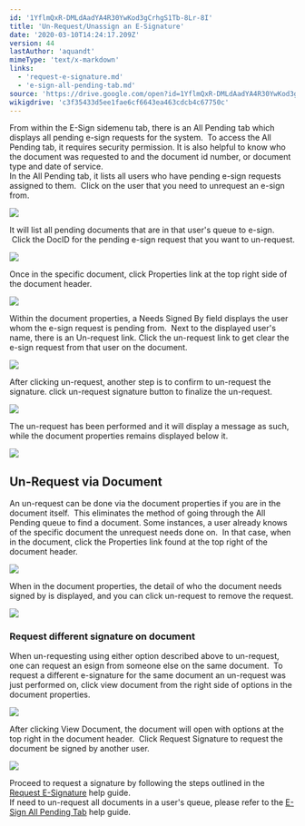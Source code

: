 ```yaml
---
id: '1YflmQxR-DMLdAadYA4R30YwKod3gCrhgS1Tb-8Lr-8I'
title: 'Un-Request/Unassign an E-Signature'
date: '2020-03-10T14:24:17.209Z'
version: 44
lastAuthor: 'aquandt'
mimeType: 'text/x-markdown'
links:
  - 'request-e-signature.md'
  - 'e-sign-all-pending-tab.md'
source: 'https://drive.google.com/open?id=1YflmQxR-DMLdAadYA4R30YwKod3gCrhgS1Tb-8Lr-8I'
wikigdrive: 'c3f35433d5ee1fae6cf6643ea463cdcb4c67750c'
---
```

From within the E-Sign sidemenu tab, there is an All Pending tab which displays all pending e-sign requests for the system.  To access the All Pending tab, it requires security permission. It is also helpful to know who the document was requested to and the document id number, or document type and date of service.  
In the All Pending tab, it lists all users who have pending e-sign requests assigned to them.  Click on the user that you need to unrequest an e-sign from.


![](../un-request-unassign-an-e-signature.assets/24a467b16ee736d52bae0e68fd06a021.png)


It will list all pending documents that are in that user's queue to e-sign.  Click the DocID for the pending e-sign request that you want to un-request.


![](../un-request-unassign-an-e-signature.assets/f611cfc52a968eb0d397a8d1a5004121.png)


Once in the specific document, click Properties link at the top right side of the document header.


![](../un-request-unassign-an-e-signature.assets/df6a489b1eb9f2009465c8706e63ed8b.png)


Within the document properties, a Needs Signed By field displays the user whom the e-sign request is pending from.  Next to the displayed user's name, there is an Un-request link. Click the un-request link to get clear the e-sign request from that user on the document.


![](../un-request-unassign-an-e-signature.assets/48e6b587b4b0c2600118555e1575eb86.png)


After clicking un-request, another step is to confirm to un-request the signature. click un-request signature button to finalize the un-request.


![](../un-request-unassign-an-e-signature.assets/15be592da0334baa291d3bf733ed9d00.png)


The un-request has been performed and it will display a message as such, while the document properties remains displayed below it.


![](../un-request-unassign-an-e-signature.assets/61ea869a73572908db450c09f67a724d.png)




## **Un-Request via Document**

An un-request can be done via the document properties if you are in the document itself.  This eliminates the method of going through the All Pending queue to find a document. Some instances, a user already knows of the specific document the unrequest needs done on.  In that case, when in the document, click the Properties link found at the top right of the document header.


![](../un-request-unassign-an-e-signature.assets/1727a829f0888614d055cd349a7dc999.png)


When in the document properties, the detail of who the document needs signed by is displayed, and you can click un-request to remove the request.


![](../un-request-unassign-an-e-signature.assets/858718b35075e491e490a5cddd8c480c.png)


### **Request different signature on document**

When un-requesting using either option described above to un-request, one can request an esign from someone else on the same document.  To request a different e-signature for the same document an un-request was just performed on, click view document from the right side of options in the document properties.


![](../un-request-unassign-an-e-signature.assets/2cf3451bf35683dc0c79bd822ee635fc.png)


After clicking View Document, the document will open with options at the top right in the document header.  Click Request Signature to request the document be signed by another user.


![](../un-request-unassign-an-e-signature.assets/0b9feca2d4de93cb82e874d99b5668e6.png)


Proceed to request a signature by following the steps outlined in the [Request E-Signature](request-e-signature.md) help guide.  
If need to un-request all documents in a user's queue, please refer to the [E-Sign All Pending Tab](e-sign-all-pending-tab.md) help guide.

